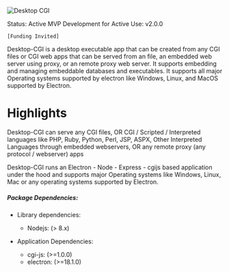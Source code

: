 ![Desktop CGI](https://github.com/desktop-cgi/desktop-cgi/blob/master/desktop-cgi.jpeg)

Status: Active MVP Development for Active Use: v2.0.0

`[Funding Invited]`



Desktop-CGI is a desktop executable app that can be created from any CGI files or CGI web apps that can be served from an file, an embedded web server using proxy, or an remote proxy web server. It supports embedding and managing embeddable databases and executables. It supports all major Operating systems supported by electron like Windows, Linux, and MacOS supported by Electron.


# Highlights


Desktop-CGI can serve any CGI files, OR CGI / Scripted / Interpreted languages like PHP, Ruby, Python, Perl, JSP, ASPX, Other Interpreted Languages through embedded webservers, OR any remote proxy (any protocol / webserver) apps 

Desktop-CGI runs an Electron - Node - Express - cgijs based application under the hood and supports major Operating systems like Windows, Linux, Mac or any operating systems supported by Electron.


##### Package Dependencies:

* Library dependencies:
    - Nodejs: (> 8.x)

* Application Dependencies:
    - cgi-js: (>=1.0.0)
    - electron: (>=18.1.0)
